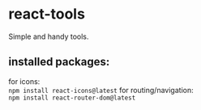 # react-tools
Simple and handy tools.

## installed packages:
for icons:<br>
`npm install react-icons@latest`
for routing/navigation:<br>
`npm install react-router-dom@latest`
